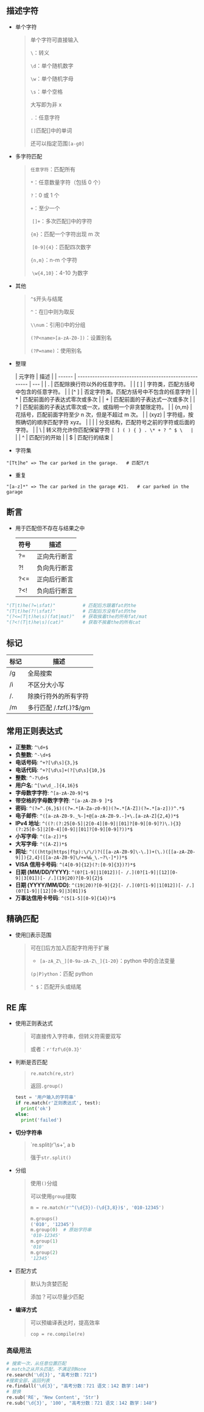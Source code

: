 <!--
title: 02-Python正则
sort:
-->

## 描述字符

- 单个字符

  > 单个字符可直接输入
  >
  > `\`：转义
  >
  > `\d`：单个随机数字
  >
  > `\w`：单个随机字母
  >
  > `\s`：单个空格
  >
  > 大写即为非 x
  >
  > `.`：任意字符
  >
  > `[]`匹配[]中的单词
  >
  > 还可以指定范围`[a-g0]`

- 多字符匹配

  > `任意字符`：匹配所有
  >
  > `*`：任意数量字符（包括 0 个）
  >
  > `?`：0 或 1 个
  >
  > `+`：至少一个
  >
  > ​ `[]+`：多次匹配[]中的字符
  >
  > `{m}`：匹配一个字符出现 m 次
  >
  > ​ `[0-9]{4}`：匹配四次数字
  >
  > `{n,m}`：n-m 个字符
  >
  > ​ `\w{4,10}`：4-10 为数字

- 其他

  > `^$`开头与结尾
  >
  > `^`：在[]中则为取反
  >
  > `\\num`：引用()中的分组
  >
  > `(?P<name>[a-zA-Z0-])`：设置别名
  >
  > `(?P=name)`：使用别名

- 整理

  | 元字符 | 描述                                                   |
  | ------ | ------------------------------------------------------ | --- |
  | .      | 匹配除换行符以外的任意字符。                           |
  | [ ]    | 字符类，匹配方括号中包含的任意字符。                   |
  | [^ ]   | 否定字符类。匹配方括号中不包含的任意字符               |
  | \*     | 匹配前面的子表达式零次或多次                           |
  | +      | 匹配前面的子表达式一次或多次                           |
  | ?      | 匹配前面的子表达式零次或一次，或指明一个非贪婪限定符。 |
  | {n,m}  | 花括号，匹配前面字符至少 n 次，但是不超过 m 次。       |
  | (xyz)  | 字符组，按照确切的顺序匹配字符 xyz。                   |
  | \|     | 分支结构，匹配符号之前的字符或后面的字符。             |
  | \      | 转义符允许你匹配保留字符 `[ ] ( ) { } . \* + ? ^ $ \   | `   |
  | ^      | 匹配行的开始                                           |
  | $      | 匹配行的结束                                           |

- 字符集

```
"[Tt]he" => The car parked in the garage.	# 匹配T/t
```

- 重复

```
"[a-z]*" => The car parked in the garage #21.	# car parked in the garage
```

## 断言

- 用于匹配但不存在与结果之中

  | 符号 | 描述         |
  | ---- | ------------ |
  | ?=   | 正向先行断言 |
  | ?!   | 负向先行断言 |
  | ?<=  | 正向后行断言 |
  | ?<!  | 负向后行断言 |

```python
"(T|t)he(?=\sfat)" 			# 匹配后方跟着fat的the
"(T|t)he(?!\sfat)"			# 匹配后方没有fat的the
"(?<=(T|t)he\s)(fat|mat)"	# 获取挨着the的所有fat/mat
"(?<!(T|t)he\s)(cat)"		# 获取不挨着the的所有cat
```

## 标记

| 标记 | 描述                   |
| ---- | ---------------------- |
| /g   | 全局搜索               |
| /i   | 不区分大小写           |
| /.   | 除换行符外的所有字符   |
| /m   | 多行匹配 /.fzf(.)?$/gm |

## 常用正则表达式

- **正整数**: `^\d+$`
- **负整数**: `^-\d+$`
- **电话号码**: `^+?[\d\s]{3,}$`
- **电话代码**: `^+?[\d\s]+(?[\d\s]{10,}$`
- **整数**: `^-?\d+$`
- **用户名**: `^[\w\d_.]{4,16}$`
- **字母数字字符**: `^[a-zA-Z0-9]*$`
- **带空格的字母数字字符**: `^[a-zA-Z0-9 ]*$`
- **密码**: `^(?=^.{6,}$)((?=.*[A-Za-z0-9])(?=.*[A-Z])(?=.*[a-z]))^.*$`
- **电子邮件**: `^([a-zA-Z0-9._%-]+@[a-zA-Z0-9.-]+\.[a-zA-Z]{2,4})*$`
- **IPv4 地址**: `^((?:(?:25[0-5]|2[0-4][0-9]|[01]?[0-9][0-9]?)\.){3}(?:25[0-5]|2[0-4][0-9]|[01]?[0-9][0-9]?))*$`
- **小写字母**: `^([a-z])*$`
- **大写字母**: `^([A-Z])*$`
- **网址**: `^(((http|https|ftp):\/\/)?([[a-zA-Z0-9]\-\.])+(\.)([[a-zA-Z0-9]]){2,4}([[a-zA-Z0-9]\/+=%&_\.~?\-]*))*$`
- **VISA 信用卡号码**: `^(4[0-9]{12}(?:[0-9]{3})?)*$`
- **日期 (MM/DD/YYYY)**: `^(0?[1-9]|1[012])[- /.](0?[1-9]|[12][0-9]|3[01])[- /.](19|20)?[0-9]{2}$`
- **日期 (YYYY/MM/DD)**: `^(19|20)?[0-9]{2}[- /.](0?[1-9]|1[012])[- /.](0?[1-9]|[12][0-9]|3[01])$`
- **万事达信用卡号码**: `^(5[1-5][0-9]{14})*$`

## **精确匹配**

- 使用[]表示范围
  > 可在[]后方加入匹配字符用于扩展
  >
  > - `[a-zA_Z\_][0-9a-zA-Z\_]{1-20}`：python 中的合法变量
  >
  > `(p|P)ython`：匹配 python
  >
  > `^ $`：匹配开头或结尾

## RE 库

- 使用正则表达式

  > 可直接传入字符串，但转义符需要双写
  >
  > 或者：`r'fzf\d{0.3}'`

- 判断是否匹配

  > `re.match(re,str)`
  >
  > 返回`.group()`

  ```python
  test = '用户输入的字符串'
  if re.match(r'正则表达式', test):
    print('ok')
  else:
    print('failed')
  ```

- **切分字符串**

  > `re.split(r'\s+', a b
  >
  > 强于`str.split()`

- 分组

  > 使用`()`分组
  >
  > 可以使用`group`提取
  >
  > ```python
  > m = re.match(r'^(\d{3})-(\d{3,8})$', '010-12345')
  >
  > m.groups()
  > ('010', '12345')
  > m.group(0)	# 原始字符串
  > '010-12345'
  > m.group(1)
  > '010'
  > m.group(2)
  > '12345'
  > ```

- 匹配方式

  > 默认为贪婪匹配
  >
  > 添加？可以尽量少匹配

- **编译方式**

  > 可以预编译表达时，提高效率
  >
  > `cop = re.compile(re)`

### 高级用法

```python
# 搜索一次，从任意位置匹配
# match之从开头匹配，不满足则None
re.search('\d{3}', "高考分数：721")
#搜索全部，返回列表
re.findall('\d{3}', "高考分数：721 语文：142 数学：148")
# 替换
re.sub('RE', 'New Content', 'Str')
re.sub('\d{3}', '100', "高考分数：721 语文：142 数学：148")
```
